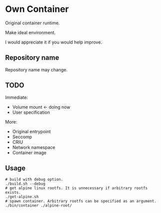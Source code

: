 # Own Container
Original container runtime.

Make ideal environment.

I would appreciate it if you would help improve.

## Repository name
Repository name may change.

## TODO
Immediate:
- Volume mount <- doing now
- User specification

More:
- Original entrypoint
- Seccomp
- CRIU
- Network namespace
- Container image

## Usage
```
# build with debug option.
./build.sh --debug
# get alpine linux rootfs. It is unnecessary if arbitrary rootfs exists.
./get-alpine.sh
# spawn container. Arbitrary rootfs can be specified as an argument.
./bin/container ./alpine-root/
```

